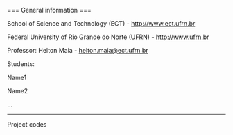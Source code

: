 === General information ===

School of Science and Technology (ECT) - http://www.ect.ufrn.br

Federal University of Rio Grande do Norte (UFRN) - http://www.ufrn.br

Professor: Helton Maia - helton.maia@ect.ufrn.br

Students:

Name1

Name2

...

------------------------------------------------------

Project codes
